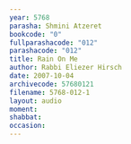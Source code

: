 ```yaml
---
year: 5768
parasha: Shmini Atzeret
bookcode: "0"
fullparashacode: "012"
parashacode: "012"
title: Rain On Me
author: Rabbi Eliezer Hirsch
date: 2007-10-04
archivecode: 57680121
filename: 5768-012-1
layout: audio
moment: 
shabbat: 
occasion: 
---
```


